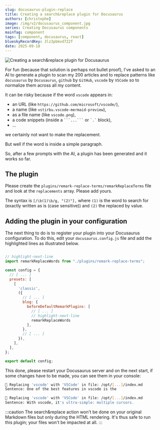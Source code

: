 ```yaml
---
slug: docusaurus-plugin-replace
title: Creating a search&replace plugin for Docusaurus
authors: [christophe]
image: /img/v2/docusaurus_component.jpg
series: Creating Docusaurus components
mainTag: component
tags: [component, docusaurus, react]
blueskyRecordKey: 3lz3pbmvd722f
date: 2025-09-18
---
```


<!-- cspell:ignore vstirbu -->

![Creating a search&replace plugin for Docusaurus](/img/v2/docusaurus_component.jpg)

For fun (because that solution is perhaps not bullet proof), I've asked to an AI to generate a plugin to scan my 200 articles and to replace patterns like `docusaurus` by `Docusaurus`, `github` by `GitHub`, `vscode` by `VSCode` so to normalize them across all my content.

It can be risky because if the word `vscode` appears in:

* an URL (like `https://github.com/microsoft/vscode/`),
* a name (like `vstirbu.vscode-mermaid-preview`),
* as a file name (like `vscode.png`),
* a code snippets (inside a <code>\```...\```</code> or <code>\`.\`</code> block),
* ...

we certainly not want to make the replacement.

But well if the word is inside a simple paragraph.

So, after a few prompts with the AI, a plugin has been generated and it works so far.

<!-- truncate -->

## The plugin

Please create the `plugins/remark-replace-terms/remarkReplaceTerms` file and look at the `replacements` array. Please add yours.

The syntax is `[/\b(1)\b/g, "(2)"],` where `(1)` is the word to search for (exactly written as is (case sensitive)) and `(2)` the replaced by value.

<Snippet filename="plugins/remark-replace-terms/index.js" source="plugins/remark-replace-terms/index.js" />

## Adding the plugin in your configuration

The next thing to do is to register your plugin into your Docusaurus configuration. To do this, edit your `docusaurus.config.js` file and add the highlighted lines as illustrated below.

<Snippet filename="docusaurus.config.js">

```js

// highlight-next-line
import remarkReplaceWords from "./plugins/remark-replace-terms";

const config = {
  // [ ... ]
  presets: [
    [
      'classic',
      ({
        // [ ... ]
        blog: {
          beforeDefaultRemarkPlugins: [
            // [ ... ]
            // highlight-next-line
            remarkReplaceWords
          ],
        },
        // [ ... ]
      }),
    ],
  ],
};

export default config;

```

</Snippet>

This done, please restart your Docusaurus server and on the next start, if some changes have to be made, you can see them in your console:

```bash
🔎 Replacing 'vscode' with 'VSCode' in file: /opt/[...]/index.md
Sentence: One of the best features in vscode is the

🔎 Replacing 'vscode' with 'VSCode' in file: /opt/[...]/index.md
Sentence: With vscode, it's ultra-simple: multiple cursors.
```

:::caution
The search&replace action won't be done on your original Markdown files but only during the HTML rendering. It's thus safe to run this plugin; your files won't be impacted at all.
:::
